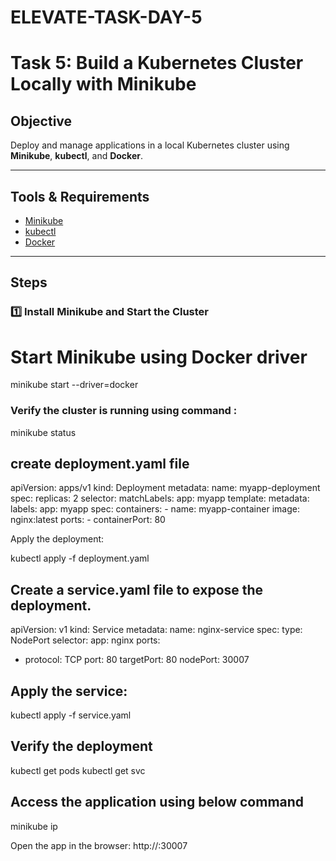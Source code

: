# ELEVATE-TASK-DAY-5
# Task 5: Build a Kubernetes Cluster Locally with Minikube

## Objective
Deploy and manage applications in a local Kubernetes cluster using **Minikube**, **kubectl**, and **Docker**.

---

## Tools & Requirements
- [Minikube](https://minikube.sigs.k8s.io/docs/start/)
- [kubectl](https://kubernetes.io/docs/tasks/tools/)
- [Docker](https://www.docker.com/)

---

## Steps

### 1️⃣ Install Minikube and Start the Cluster

# Start Minikube using Docker driver
minikube start --driver=docker

### Verify the cluster is running using command :
minikube status

## create deployment.yaml file
apiVersion: apps/v1
kind: Deployment
metadata:
  name: myapp-deployment
spec:
  replicas: 2
  selector:
    matchLabels:
      app: myapp
  template:
    metadata:
      labels:
        app: myapp
    spec:
      containers:
      - name: myapp-container
        image: nginx:latest
        ports:
        - containerPort: 80

Apply the deployment:

kubectl apply -f deployment.yaml

## Create a service.yaml file to expose the deployment.
apiVersion: v1
kind: Service
metadata:
  name: nginx-service
spec:
  type: NodePort
  selector:
    app: nginx
  ports:
  - protocol: TCP
    port: 80
    targetPort: 80
    nodePort: 30007

## Apply the service:
kubectl apply -f service.yaml

## Verify the deployment
kubectl get pods
kubectl get svc

## Access the application using below command
minikube ip

Open the app in the browser:
http://<minikube-ip>:30007





